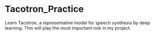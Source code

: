 # Tacotron_Practice
Learn Tacotron, a representative model for speech synthesis by deep learning. This will play the most important role in my project.
